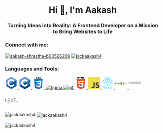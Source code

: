 <h1 align="center">Hi 👋, I'm Aakash</h1>
<h3 align="center">Turning Ideas into Reality: A Frontend Developer on a Mission to Bring Websites to Life</h3>

<h3 align="left">Connect with me:</h3>
<p align="left">
<a href="https://linkedin.com/in/aakash-shrestha-b00526209" target="blank"><img align="center" src="https://raw.githubusercontent.com/rahuldkjain/github-profile-readme-generator/master/src/images/icons/Social/linked-in-alt.svg" alt="aakash-shrestha-b00526209" height="30" width="40" /></a>
<a href="https://instagram.com/jackaakash4" target="blank"><img align="center" src="https://raw.githubusercontent.com/rahuldkjain/github-profile-readme-generator/master/src/images/icons/Social/instagram.svg" alt="jackaakash4" height="30" width="40" /></a>
</p>

<h3 align="left">Languages and Tools:</h3>
<p align="left"> <a href="https://www.cprogramming.com/" target="_blank" rel="noreferrer"> <img src="https://raw.githubusercontent.com/devicons/devicon/master/icons/c/c-original.svg" alt="c" width="40" height="40"/> </a> <a href="https://www.w3schools.com/cpp/" target="_blank" rel="noreferrer"> <img src="https://raw.githubusercontent.com/devicons/devicon/master/icons/cplusplus/cplusplus-original.svg" alt="cplusplus" width="40" height="40"/> </a> <a href="https://www.w3schools.com/css/" target="_blank" rel="noreferrer"> <img src="https://raw.githubusercontent.com/devicons/devicon/master/icons/css3/css3-original-wordmark.svg" alt="css3" width="40" height="40"/> </a> <a href="https://www.figma.com/" target="_blank" rel="noreferrer"> <img src="https://www.vectorlogo.zone/logos/figma/figma-icon.svg" alt="figma" width="40" height="40"/> </a> <a href="https://git-scm.com/" target="_blank" rel="noreferrer"> <img src="https://www.vectorlogo.zone/logos/git-scm/git-scm-icon.svg" alt="git" width="40" height="40"/> </a> <a href="https://www.w3.org/html/" target="_blank" rel="noreferrer"> <img src="https://raw.githubusercontent.com/devicons/devicon/master/icons/html5/html5-original-wordmark.svg" alt="html5" width="40" height="40"/> </a> <a href="https://developer.mozilla.org/en-US/docs/Web/JavaScript" target="_blank" rel="noreferrer"> <img src="https://raw.githubusercontent.com/devicons/devicon/master/icons/javascript/javascript-original.svg" alt="javascript" width="40" height="40"/> </a> <a href="https://reactjs.org/" target="_blank" rel="noreferrer"> <img src="https://raw.githubusercontent.com/devicons/devicon/master/icons/react/react-original-wordmark.svg" alt="react" width="40" height="40"/> </a>
  <a href="https://nodejs.org/" target="_blank" rel="noreferrer"> <img src="https://raw.githubusercontent.com/devicons/devicon/master/icons/nodejs/nodejs-original-wordmark.svg" alt="nodejs" width="40" height="40"/> </a>
  <a href="https://expressjs.com/" target="_blank" rel="noreferrer"> <img src="https://raw.githubusercontent.com/devicons/devicon/master/icons/express/express-original-wordmark.svg" alt="express" width="40" height="40"/> </a>
  
            
   <a href="https://nextjs.org/" target="_blank" rel="noreferrer"><img src="https://raw.githubusercontent.com/devicons/devicon/master/icons/nextjs/nextjs-original-wordmark.svg" alt="nextjs" width="40" height="40" /> </a>
          
</p>

<p><img align="left" src="https://github-readme-stats.vercel.app/api/top-langs?username=jackaakash4&show_icons=true&locale=en&layout=compact" alt="jackaakash4" /></p>

<p>&nbsp;<img align="center" src="https://github-readme-stats.vercel.app/api?username=jackaakash4&show_icons=true&locale=en" alt="jackaakash4" /></p>

<p><img align="center" src="https://github-readme-streak-stats.herokuapp.com/?user=jackaakash4&" alt="jackaakash4" /></p>
